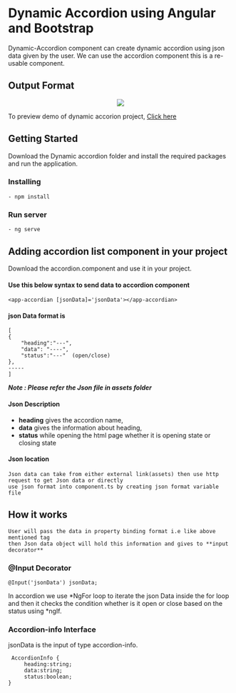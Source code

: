 # Dynamic Accordion using Angular and Bootstrap 

Dynamic-Accordion component can create dynamic accordion using json data given by the user.
We can use the accordion component this is a re-usable component.

## Output Format

 <p align='center'><img src="https://github.com/KNVSAIRAM/dynamic-accordion/blob/master/Images/output.jpg"></p>
 
 To preview demo of dynamic accorion project, [Click here](https://stackblitz.com/edit/json-to-accordion-angular?embed=1&file=src/app/app.component.html&hideNavigation=1&view=preview)
 
 
## Getting Started
Download the Dynamic accordion folder and install the required packages and run the application. 

### Installing
    - npm install

### Run server
    - ng serve

## Adding accordion list component in your project
Download the accordion.component and use it in your project.

####  Use this below syntax to send data to accordion component

    <app-accordian [jsonData]='jsonData'></app-accordian>

#### json Data format is
    [
    {   
        "heading":"---",
        "data": "----",
        "status":"---"  (open/close)
    },
    -----
    ]
**_Note : Please refer the Json file in assets folder_**

#### Json Description

   - **heading** gives the accordion name,
   - **data** gives the information about heading,
   - **status** while opening the html page whether it is opening state or closing state
    
#### Json location 

    Json data can take from either external link(assets) then use http request to get Json data or directly
    use json format into component.ts by creating json format variable file  

## How it works
  
    User will pass the data in property binding format i.e like above mentioned tag
    then Json data object will hold this information and gives to **input decorator**
### @Input Decorator

    @Input('jsonData') jsonData;


In accordion we use *NgFor loop to iterate the json Data inside the for loop and then it checks the condition 
whether is it open or close based on the status using *ngIf.

### Accordion-info Interface
 jsonData is the input of type accordion-info.
 ```
  AccordionInfo {
      heading:string;
      data:string;
      status:boolean;
 }
```
  
